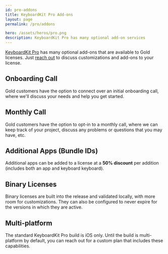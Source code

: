 ```yaml
---
id: pro-addons
title: KeyboardKit Pro Add-ons
layout: page
permalink: /pro/addons

hero: /assets/heros/pro.png
description: KeyboardKit Pro has many optional add-on services
---
```


[KeyboardKit Pro](/pro) has many optional add-ons that are available to Gold licenses. Just [reach out](mailto:{{site.email}}?subject=KeyboardKit%20Pro%20License%20Add-Ons) to discuss customizations and add-ons to your license.


## Onboarding Call

Gold customers have the option to connect over an initial onboarding call, where we'll discuss your needs and help you get started.


## Monthly Call

Gold customers have the option to opt-in to a monthly call, where we can keep track of your project, discuss any problems or questions that you may have, etc.


## Additional Apps (Bundle IDs)

Additional apps can be added to a license at a **50% discount** per addition (includes both an app and keyboard keyboard).


## Binary Licenses

Binary licenses are built into the release and validated locally, with more room for customizations. They can also be configured to never expire for the versions in which they are active.


## Multi-platform

The standard KeyboardKit Pro build is iOS only. Until the build is multi-platform by default, you can reach out for a custom plan that includes these capabilities.